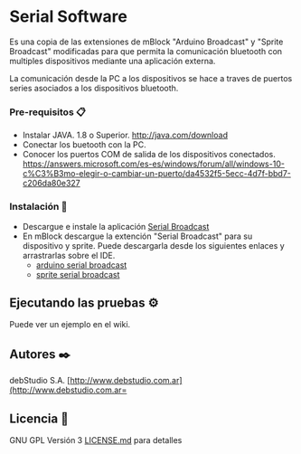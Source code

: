 # Serial Software

Es una copia de las extensiones de mBlock "Arduino Broadcast" y "Sprite Broadcast" modificadas para que permita la comunicación bluetooth con multiples dispositivos mediante una aplicación externa.

La comunicación desde la PC a los dispositivos se hace a traves de puertos series asociados a los dispositivos bluetooth.

### Pre-requisitos 📋

- Instalar JAVA. 1.8 o Superior. http://java.com/download
- Conectar los buetooth con la PC.
- Conocer los puertos COM de salida de los dispositivos conectados. https://answers.microsoft.com/es-es/windows/forum/all/windows-10-c%C3%B3mo-elegir-o-cambiar-un-puerto/da4532f5-5ecc-4d7f-bbd7-c206da80e327

### Instalación 🔧

- Descargue e instale la aplicación [Serial Broadcast](https://github.com/debstudio/SerialBroadcast/raw/master/aplicaci%C3%B3n/SerialBroadcastInstall.zip)
- En mBlock descargue la extención "Serial Broadcast" para su dispositivo y sprite. Puede descargarla desde los siguientes enlaces y arrastrarlas sobre el IDE.
  - [arduino serial broadcast](https://github.com/debstudio/SerialBroadcast/blob/master/extensiones/arduino_serial_broadcast.mext?raw=true)
  - [sprite serial broadcast](https://github.com/debstudio/SerialBroadcast/blob/master/extensiones/sprite_serial_broadcast.mext?raw=true)


## Ejecutando las pruebas ⚙️

Puede ver un ejemplo en el wiki.

## Autores ✒️

debStudio S.A. [http://www.debstudio.com.ar](http://www.debstudio.com.ar=

## Licencia 📄

GNU GPL Versión 3 [LICENSE.md](LICENSE.md) para detalles

